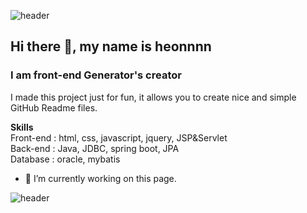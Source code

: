 
![header](https://capsule-render.vercel.app/api?type=waving&color=gradient&height=300&section=header&text=Hi%20there!%20👋&fontSize=90)
## Hi there 👋, my name is heonnnn
### I am front-end Generator's creator

I made this project just for fun, it allows you to create nice and simple GitHub Readme files.

**Skills**<br>
Front-end : html, css, javascript, jquery, JSP&Servlet<br>
Back-end : Java, JDBC, spring boot, JPA<br>
Database : oracle, mybatis<br>

- 🔭 I’m currently working on this page. 

![header](https://capsule-render.vercel.app/api?type=waving&color=gradient&height=300&section=footer)
